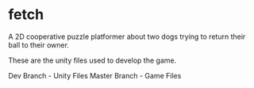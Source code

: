 # fetch
A 2D cooperative puzzle platformer about two dogs trying to return their ball to their owner.

These are the unity files used to develop the game.

Dev Branch - Unity Files
Master Branch - Game Files
